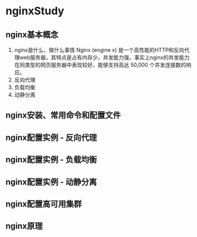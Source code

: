 # nginxStudy

## nginx基本概念

1. nginx是什么，做什么事情
  Nginx (engine x) 是一个高性能的HTTP和反向代理web服务器，其特点是占有内存少，并发能力强，事实上nginx的并发能力在同类型的网页服务器中表现较好，能够支持高达 50,000 个并发连接数的响应。
2. 反向代理
3. 负载均衡
4. 动静分离

## nginx安装、常用命令和配置文件

## nginx配置实例 - 反向代理

## nginx配置实例 - 负载均衡

## nginx配置实例 - 动静分离

## nginx配置高可用集群

## nginx原理
